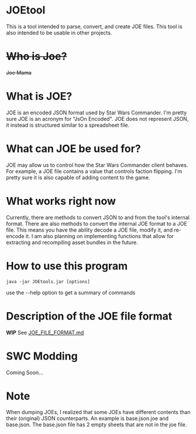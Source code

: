 # JOEtool

This is a tool intended to parse, convert, and create JOE files.
This tool is also intended to be usable in other projects.
# ~~Who is Joe?~~

~~Joe Mama~~
# What is JOE?

JOE is an encoded JSON format used by Star Wars Commander.
I'm pretty sure JOE is an acronym for "JsOn Encoded".
JOE does not represent JSON, it instead is structured similar to a spreadsheet file.
# What can JOE be used for?

JOE may allow us to control how the Star Wars Commander client behaves.
For example, a JOE file contains a value that controls faction flipping.
I'm pretty sure it is also capable of adding content to the game.
# What works right now

Currently, there are methods to convert JSON to and from the tool's internal format.
There are also methods to convert the internal JOE format to a JOE file.
This means you have the ability decode a JOE file, modify it, and re-encode it.
I am also planning on implementing functions that allow for extracting and recompiling asset bundles in the future.
# How to use this program
```
java -jar JOEtools.jar [options]
```
use the --help option to get a summary of commands
# Description of the JOE file format

**WIP**
See [JOE_FILE_FORMAT.md](JOE_FILE_FORMAT.md)
# SWC Modding
Coming Soon...

# Note

When dumping JOEs, I realized that some JOEs have different contents than their (original) JSON counterparts.
An example is base.json.joe and base.json.
The base.json file has 2 empty sheets that are not in the joe file.